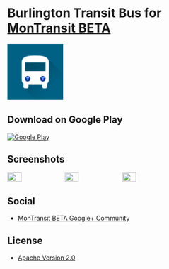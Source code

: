 # Burlington Transit Bus for [MonTransit BETA](https://github.com/mtransitapps/mtransit-for-android)

<img width="25%" height="25%" src="https://raw.githubusercontent.com/mtransitapps/ca-burlington-transit-bus-android/master/pub/hi-res-app-icon.png"/>

## Download on Google Play

[![Google Play](https://developer.android.com/images/brand/en_app_rgb_wo_60.png)](https://play.google.com/store/apps/details?id=org.mtransit.android.ca_burlington_transit_bus)

## Screenshots

<img width="25%" height="25%" src="https://raw.githubusercontent.com/mtransitapps/ca-burlington-transit-bus-android/master/pub/screenshot-phone-1.png"/>
<img width="25%" height="25%" src="https://raw.githubusercontent.com/mtransitapps/ca-burlington-transit-bus-android/master/pub/screenshot-phone-2.png"/>
<img width="25%" height="25%" src="https://raw.githubusercontent.com/mtransitapps/ca-burlington-transit-bus-android/master/pub/screenshot-phone-3.png"/>

## Social

* [MonTransit BETA Google+ Community](https://plus.google.com/communities/111796337224469270605)

## License

* [Apache Version 2.0](http://www.apache.org/licenses/LICENSE-2.0.html)
